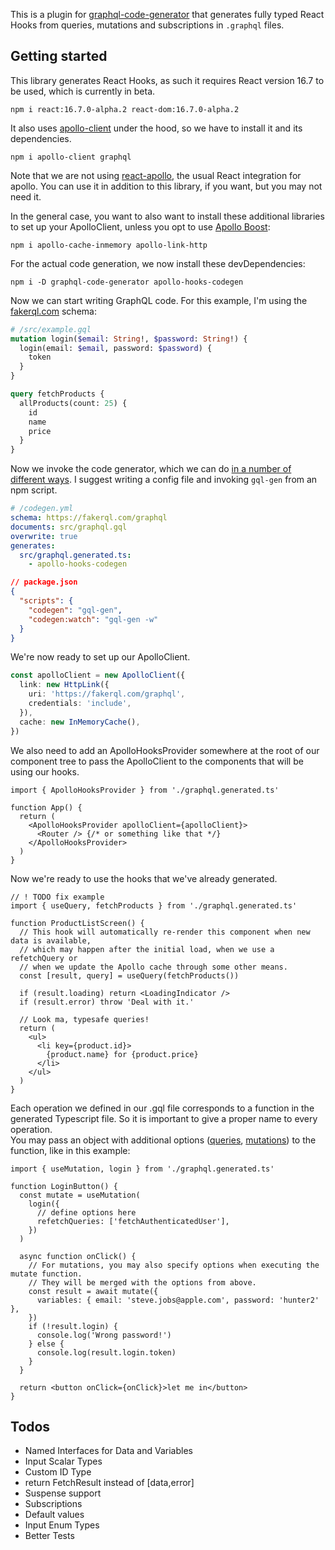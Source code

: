 This is a plugin for [graphql-code-generator](https://github.com/dotansimha/graphql-code-generator) that generates fully typed React Hooks from queries, mutations and subscriptions in `.graphql` files.

## Getting started

This library generates React Hooks, as such it requires React version 16.7 to be used, which is currently in beta.

`npm i react:16.7.0-alpha.2 react-dom:16.7.0-alpha.2`

It also uses [apollo-client](https://github.com/apollographql/apollo-client) under the hood, so we have to install it and its dependencies.

`npm i apollo-client graphql`

Note that we are not using [react-apollo](https://github.com/apollographql/react-apollo), the usual React integration for apollo. You can use it in addition to this library, if you want, but you may not need it.

In the general case, you want to also want to install these additional libraries to set up your ApolloClient, unless you opt to use [Apollo Boost](https://www.apollographql.com/docs/react/advanced/boost-migration.html):

`npm i apollo-cache-inmemory apollo-link-http`

For the actual code generation, we now install these devDependencies:

`npm i -D graphql-code-generator apollo-hooks-codegen`

Now we can start writing GraphQL code. For this example, I'm using the [fakerql.com](https://fakerql.com/) schema:

```graphql
# /src/example.gql
mutation login($email: String!, $password: String!) {
  login(email: $email, password: $password) {
    token
  }
}

query fetchProducts {
  allProducts(count: 25) {
    id
    name
    price
  }
}
```

Now we invoke the code generator, which we can do [in a number of different ways](https://graphql-code-generator.com/docs/getting-started/codegen-config). I suggest writing a config file and invoking `gql-gen` from an npm script.

```yml
# /codegen.yml
schema: https://fakerql.com/graphql
documents: src/graphql.gql
overwrite: true
generates:
  src/graphql.generated.ts:
    - apollo-hooks-codegen
```

```json
// package.json
{
  "scripts": {
    "codegen": "gql-gen",
    "codegen:watch": "gql-gen -w"
  }
}
```

We're now ready to set up our ApolloClient.

```typescript
const apolloClient = new ApolloClient({
  link: new HttpLink({
    uri: 'https://fakerql.com/graphql',
    credentials: 'include',
  }),
  cache: new InMemoryCache(),
})
```

We also need to add an ApolloHooksProvider somewhere at the root of our component tree to pass the ApolloClient to the components that will be using our hooks.

```tsx
import { ApolloHooksProvider } from './graphql.generated.ts'

function App() {
  return (
    <ApolloHooksProvider apolloClient={apolloClient}>
      <Router /> {/* or something like that */}
    </ApolloHooksProvider>
  )
}
```

Now we're ready to use the hooks that we've already generated.

```tsx
// ! TODO fix example
import { useQuery, fetchProducts } from './graphql.generated.ts'

function ProductListScreen() {
  // This hook will automatically re-render this component when new data is available,
  // which may happen after the initial load, when we use a refetchQuery or
  // when we update the Apollo cache through some other means.
  const [result, query] = useQuery(fetchProducts())

  if (result.loading) return <LoadingIndicator />
  if (result.error) throw 'Deal with it.'

  // Look ma, typesafe queries!
  return (
    <ul>
      <li key={product.id}>
        {product.name} for {product.price}
      </li>
    </ul>
  )
}
```

Each operation we defined in our .gql file corresponds to a function in the generated Typescript file. So it is important to give a proper name to every operation.  
You may pass an object with additional options ([queries](https://www.apollographql.com/docs/react/api/apollo-client.html#ApolloClient.watchQuery), [mutations](https://www.apollographql.com/docs/react/api/apollo-client.html#ApolloClient.mutate)) to the function, like in this example:

```tsx
import { useMutation, login } from './graphql.generated.ts'

function LoginButton() {
  const mutate = useMutation(
    login({
      // define options here
      refetchQueries: ['fetchAuthenticatedUser'],
    })
  )

  async function onClick() {
    // For mutations, you may also specify options when executing the mutate function.
    // They will be merged with the options from above.
    const result = await mutate({
      variables: { email: 'steve.jobs@apple.com', password: 'hunter2' },
    })
    if (!result.login) {
      console.log('Wrong password!')
    } else {
      console.log(result.login.token)
    }
  }

  return <button onClick={onClick}>let me in</button>
}
```

## Todos

- Named Interfaces for Data and Variables
- Input Scalar Types
- Custom ID Type
- return FetchResult instead of [data,error]
- Suspense support
- Subscriptions
- Default values
- Input Enum Types
- Better Tests
